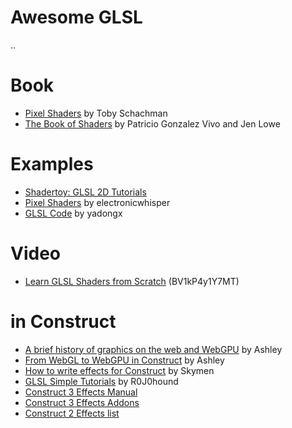 # Awesome GLSL 
..

# Book
- [Pixel Shaders](http://pixelshaders.com/sample/) by Toby Schachman
- [The Book of Shaders](https://thebookofshaders.com/) by Patricio Gonzalez Vivo and Jen Lowe

# Examples
- [Shadertoy: GLSL 2D Tutorials](https://www.shadertoy.com/view/Md23DV)
- [Pixel Shaders](https://github.com/electronicwhisper/pixel-shaders) by electronicwhisper
- [GLSL Code](https://github.com/yadongx/glsl) by yadongx

# Video
- [Learn GLSL Shaders from Scratch](https://www.udemy.com/course/learn-glsl-shaders-from-scratch/) (BV1kP4y1Y7MT)

# in Construct 
- [A brief history of graphics on the web and WebGPU](https://www.construct.net/en/blogs/ashleys-blog-2/brief-history-graphics-web-1517) by Ashley
- [From WebGL to WebGPU in Construct](https://www.construct.net/en/blogs/ashleys-blog-2/webgl-webgpu-construct-1519) by Ashley
- [How to write effects for Construct](https://www.construct.net/en/blogs/skymen-13/write-effects-construct-1538) by Skymen
- [GLSL Simple Tutorials](https://www.construct.net/en/forum/extending-construct-2/effects-31/documentation-built-in-85192#forumPost675677) by R0J0hound
- [Construct 3 Effects Manual](https://www.construct.net/en/make-games/manuals/addon-sdk/guide/configuring-effects#internalH1Link2)
- [Construct 3 Effects Addons](https://www.construct.net/en/make-games/addons?products=2&q=&cats=3&sp=1&sb=0&sd=0&sort=5&page=1)
- [Construct 2 Effects list](https://www.construct.net/en/forum/extending-construct-2/effects-31/webgl-effects-list-51897)

